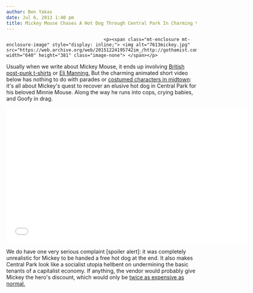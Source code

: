 ```yaml
---
author: Ben Yakas
date: Jul 6, 2013 1:40 pm
title: Mickey Mouse Chases A Hot Dog Through Central Park In Charming Video
---
```


	
										<p><span class="mt-enclosure mt-enclosure-image" style="display: inline;"> <img alt="7613mickey.jpg" src="https://web.archive.org/web/20151224195742im_/http://gothamist.com/attachments/byakas/7613mickey.jpg" width="640" height="381" class="image-none"> </span></p>

<p>Usually when we write about Mickey Mouse, it ends up involving <a href="https://web.archive.org/web/20151224195742/http://gothamist.com/2012/01/25/unknown_pleasures_disney_discontinu.php">British post-punk t-shirts</a> or <a href="https://web.archive.org/web/20151224195742/http://gothamist.com/2012/02/07/wtf_eli_manning_already_had_a_parad.php#photo-1">Eli Manning.</a> But the charming animated short video below has nothing to do with parades or <a href="https://web.archive.org/web/20151224195742/http://gothamist.com/2013/02/21/extra_extra_2528.php">costumed characters in midtown</a>: it&apos;s all about Mickey&apos;s quest to recover an elusive hot dog in Central Park for his beloved Minnie Mouse. Along the way he runs into cops, crying babies, and Goofy in drag. </p>

<p><iframe width="640" height="360" src="//web.archive.org/web/20151224195742if_/http://www.youtube.com/embed/-q39cIdslzQ" frameborder="0" allowfullscreen></iframe></p>

<p>We do have one very serious complaint [spoiler alert]: it was completely unrealistic for Mickey to be handed a free hot dog at the end. It also makes Central Park look like a socialist utopia hellbent on undermining the basic tenants of a capitalist economy. If anything, the vendor would probably give Mickey the hero&apos;s discount, which would only be <a href="https://web.archive.org/web/20151224195742/http://gothamist.com/2012/08/19/bottled_water.php">twice as expensive as normal.</a></p>					
										
									
				